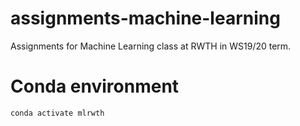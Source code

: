 # assignments-machine-learning
Assignments for Machine Learning class at RWTH in WS19/20 term.

# Conda environment
`conda activate mlrwth`
